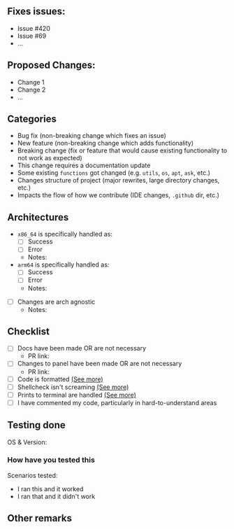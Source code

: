 <!--Heya! Thanks for the PR. Please fill out this short little form below to help us review this faster-->

## Fixes issues: 
- Issue #420
- Issue #69
- ...

## Proposed Changes:
- Change 1
- Change 2
- ...

## Categories
<!-- Delete whichever don't apply -->
- Bug fix (non-breaking change which fixes an issue)
- New feature (non-breaking change which adds functionality)
- Breaking change (fix or feature that would cause existing functionality to not work as expected)
- This change requires a documentation update
- Some existing `functions` got changed (e.g. `utils`, `os`, `apt`, `ask`, etc.)
- Changes structure of project (major rewrites, large directory changes, etc.)
- Impacts the flow of how we contribute (IDE changes, `.github` dir, etc.)

## Architectures
<!-- In case it is impossible to handle due to some issues, please make sure to handle that case for the end-user's sexperience-->
- `x86_64` is specifically handled as:
    - [ ] Success
    - [ ] Error
    - Notes: 
- `arm64` is specifically handled as:
    - [ ] Success
    - [ ] Error
    - Notes: 
- [ ] Changes are arch agnostic <!-- This means things like nginx/systemd/bash changes -->
    - Notes: 

## Checklist
<!-- Please note that we also require you to check the CONTRIBUTORS.md file, this is just a short list-->
- [ ] Docs have been made OR are not necessary
    - PR link: 
- [ ] Changes to panel have been made OR are not necessary
    - PR link: 
- [ ] Code is formatted [(See more)](https://github.com/swizzin/swizzin/blob/master/CONTRIBUTING.md#editor-plugins-and-tooling)
- [ ] Shellcheck isn't screaming [(See more)](https://github.com/swizzin/swizzin/blob/master/CONTRIBUTING.md#editor-plugins-and-tooling)
- [ ] Prints to terminal are handled [(See more)](https://github.com/swizzin/swizzin/blob/master/CONTRIBUTING.md#printing-into-the-terminal)
- [ ] I have commented my code, particularly in hard-to-understand areas

## Testing done
OS & Version:

### How have you tested this
<!-- Story time, please! -->
Scenarios tested:
- I ran this and it worked
- I ran that and it didn't work

## Other remarks


